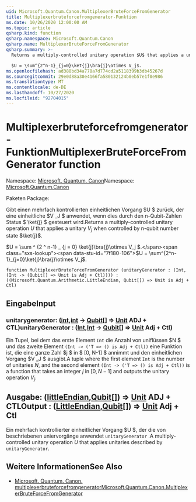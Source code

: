 ```yaml
---
uid: Microsoft.Quantum.Canon.MultiplexerBruteForceFromGenerator
title: Multiplexerbruteforcefromgenerator-Funktion
ms.date: 10/26/2020 12:00:00 AM
ms.topic: article
qsharp.kind: function
qsharp.namespace: Microsoft.Quantum.Canon
qsharp.name: MultiplexerBruteForceFromGenerator
qsharp.summary: >-
  Returns a multiply-controlled unitary operation $U$ that applies a unitary $V_j$ when controlled by n-qubit number state $\ket{j}$.

  $U = \sum^{2^n-1}_{j=0}\ket{j}\bra{j}\otimes V_j$.
ms.openlocfilehash: ad388bd34a778a7d774cd2a5118399b3db45267d
ms.sourcegitcommit: 29e0d88a30e4166fa580132124b0eb57e1f0e986
ms.translationtype: MT
ms.contentlocale: de-DE
ms.lasthandoff: 10/27/2020
ms.locfileid: "92704015"
---
```

# <a name="multiplexerbruteforcefromgenerator-function"></a><span data-ttu-id="7f180-102">Multiplexerbruteforcefromgenerator-Funktion</span><span class="sxs-lookup"><span data-stu-id="7f180-102">MultiplexerBruteForceFromGenerator function</span></span>

<span data-ttu-id="7f180-103">Namespace: [Microsoft. Quantum. Canon](xref:Microsoft.Quantum.Canon)</span><span class="sxs-lookup"><span data-stu-id="7f180-103">Namespace: [Microsoft.Quantum.Canon](xref:Microsoft.Quantum.Canon)</span></span>

<span data-ttu-id="7f180-104">Paketen [](https://nuget.org/packages/)</span><span class="sxs-lookup"><span data-stu-id="7f180-104">Package: [](https://nuget.org/packages/)</span></span>


<span data-ttu-id="7f180-105">Gibt einen mehrfach kontrollierten einheitlichen Vorgang $U $ zurück, der eine einheitliche $V _J $ anwendet, wenn dies durch den n-Qubit-Zahlen Status $ \ket{j} $ gesteuert wird.</span><span class="sxs-lookup"><span data-stu-id="7f180-105">Returns a multiply-controlled unitary operation $U$ that applies a unitary $V_j$ when controlled by n-qubit number state $\ket{j}$.</span></span>

<span data-ttu-id="7f180-106">$U = \sum ^ {2 ^ n-1} _ {j = 0} \ket{j}\bra{j}\otimes V_j $.</span><span class="sxs-lookup"><span data-stu-id="7f180-106">$U = \sum^{2^n-1}_{j=0}\ket{j}\bra{j}\otimes V_j$.</span></span>

```qsharp
function MultiplexerBruteForceFromGenerator (unitaryGenerator : (Int, (Int -> (Qubit[] => Unit is Adj + Ctl)))) : ((Microsoft.Quantum.Arithmetic.LittleEndian, Qubit[]) => Unit is Adj + Ctl)
```


## <a name="input"></a><span data-ttu-id="7f180-107">Eingabe</span><span class="sxs-lookup"><span data-stu-id="7f180-107">Input</span></span>

### <a name="unitarygenerator--intint---qubit--unit-adj--ctl"></a><span data-ttu-id="7f180-108">unitarygenerator: ([int](xref:microsoft.quantum.lang-ref.int),[int](xref:microsoft.quantum.lang-ref.int) -> [Qubit](xref:microsoft.quantum.lang-ref.qubit)[] => [Unit](xref:microsoft.quantum.lang-ref.unit) ADJ + CTL)</span><span class="sxs-lookup"><span data-stu-id="7f180-108">unitaryGenerator : ([Int](xref:microsoft.quantum.lang-ref.int),[Int](xref:microsoft.quantum.lang-ref.int) -> [Qubit](xref:microsoft.quantum.lang-ref.qubit)[] => [Unit](xref:microsoft.quantum.lang-ref.unit) Adj + Ctl)</span></span>

<span data-ttu-id="7f180-109">Ein Tupel, bei dem das erste Element `Int` die Anzahl von uniflüssen $N $ und das zweite Element `(Int -> ('T => () is Adj + Ctl))` eine Funktion ist, die eine ganze Zahl $j $ in $ [0, N-1] $ annimmt und den einheitlichen Vorgang $V _J $ ausgibt.</span><span class="sxs-lookup"><span data-stu-id="7f180-109">A tuple where the first element `Int` is the number of unitaries $N$, and the second element `(Int -> ('T => () is Adj + Ctl))` is a function that takes an integer $j$ in $[0,N-1]$ and outputs the unitary operation $V_j$.</span></span>



## <a name="output--littleendianqubit--unit-adj--ctl"></a><span data-ttu-id="7f180-110">Ausgabe: ([littleEndian](xref:Microsoft.Quantum.Arithmetic.LittleEndian),[Qubit](xref:microsoft.quantum.lang-ref.qubit)[]) => [Unit](xref:microsoft.quantum.lang-ref.unit) ADJ + CTL</span><span class="sxs-lookup"><span data-stu-id="7f180-110">Output : ([LittleEndian](xref:Microsoft.Quantum.Arithmetic.LittleEndian),[Qubit](xref:microsoft.quantum.lang-ref.qubit)[]) => [Unit](xref:microsoft.quantum.lang-ref.unit) Adj + Ctl</span></span>

<span data-ttu-id="7f180-111">Ein mehrfach kontrollierter einheitlicher Vorgang $U $, der die von beschriebenen uniervorgänge anwendet `unitaryGenerator` .</span><span class="sxs-lookup"><span data-stu-id="7f180-111">A multiply-controlled unitary operation $U$ that applies unitaries described by `unitaryGenerator`.</span></span>

## <a name="see-also"></a><span data-ttu-id="7f180-112">Weitere Informationen</span><span class="sxs-lookup"><span data-stu-id="7f180-112">See Also</span></span>

- [<span data-ttu-id="7f180-113">Microsoft. Quantum. Canon. multiplexerbruteforcefromgenerator</span><span class="sxs-lookup"><span data-stu-id="7f180-113">Microsoft.Quantum.Canon.MultiplexerBruteForceFromGenerator</span></span>](xref:Microsoft.Quantum.Canon.MultiplexerBruteForceFromGenerator)